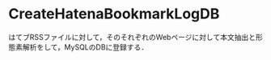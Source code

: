 CreateHatenaBookmarkLogDB
=========================

はてブRSSファイルに対して，そのそれぞれのWebページに対して本文抽出と形態素解析をして，MySQLのDBに登録する．
